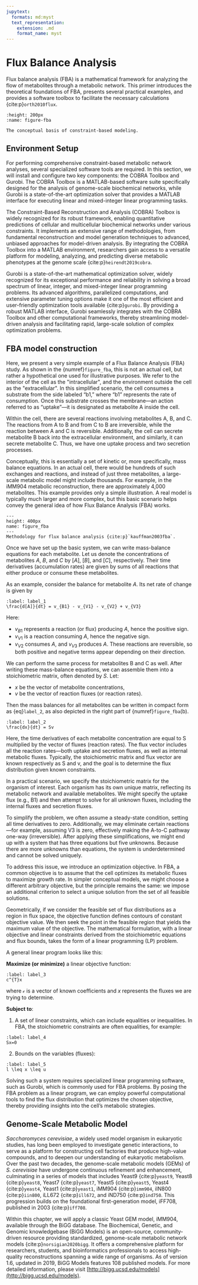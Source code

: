 ```yaml
---
jupytext:
  formats: md:myst
  text_representation:
    extension: .md
    format_name: myst
---
```


# Flux Balance Analysis

Flux balance analysis (FBA) is a mathematical framework for analyzing the flow of metabolites through a metabolic network. This primer introduces the theoretical foundations of FBA, presents several practical examples, and provides a software toolbox to facilitate the necessary calculations {cite:p}`orth2010flux`.


```{figure} _static/fig3-1.png
:height: 200px
:name: figure-fba

The conceptual basis of constraint-based modeling.
```

## Environment Setup

For performing comprehensive constraint-based metabolic network analyses, several specialized software tools are required. In this section, we will install and configure two key components: the COBRA Toolbox and Gurobi. The COBRA Toolbox is a MATLAB-based software suite specifically designed for the analysis of genome-scale biochemical networks, while Gurobi is a state-of-the-art optimization solver that provides a MATLAB interface for executing linear and mixed-integer linear programming tasks.

The Constraint-Based Reconstruction and Analysis (COBRA) Toolbox is widely recognized for its robust framework, enabling quantitative predictions of cellular and multicellular biochemical networks under various constraints. It implements an extensive range of methodologies, from fundamental reconstruction and model generation techniques to advanced, unbiased approaches for model-driven analysis. By integrating the COBRA Toolbox into a MATLAB environment, researchers gain access to a versatile platform for modeling, analyzing, and predicting diverse metabolic phenotypes at the genome scale {cite:p}`heirendt2019cobra`.

Gurobi is a state-of-the-art mathematical optimization solver, widely recognized for its exceptional performance and reliability in solving a broad spectrum of linear, integer, and mixed-integer linear programming problems. Its advanced algorithms, parallelized computations, and extensive parameter tuning options make it one of the most efficient and user-friendly optimization tools available {cite:p}`gurobi`. By providing a robust MATLAB interface, Gurobi seamlessly integrates with the COBRA Toolbox and other computational frameworks, thereby streamlining model-driven analysis and facilitating rapid, large-scale solution of complex optimization problems.

## FBA model construction

Here, we present a very simple example of a Flux Balance Analysis (FBA) study. As shown in the {numref}`figure_fba`, this is not an actual cell, but rather a hypothetical one used for illustrative purposes. We refer to the interior of the cell as the "intracellular", and the environment outside the cell as the "extracellular". In this simplified scenario, the cell consumes a substrate from the side labeled “b1,” where “b1” represents the rate of consumption. Once this substrate crosses the membrane—an action referred to as “uptake”—it is designated as metabolite A inside the cell.

Within the cell, there are several reactions involving metabolites A, B, and C. The reactions from A to B and from C to B are irreversible, while the reaction between A and C is reversible. Additionally, the cell can secrete metabolite B back into the extracellular environment, and similarly, it can secrete metabolite C. Thus, we have one uptake process and two secretion processes.

Conceptually, this is essentially a set of kinetic or, more specifically, mass balance equations. In an actual cell, there would be hundreds of such exchanges and reactions, and instead of just three metabolites, a large-scale metabolic model might include thousands. For example, in the iMM904 metabolic reconstruction, there are approximately 4,000 metabolites. This example provides only a simple illustration. A real model is typically much larger and more complex, but this basic scenario helps convey the general idea of how Flux Balance Analysis (FBA) works.

```{figure} _static/fig3-2.jpg
---
height: 400px
name: figure_fba
---
Methodology for flux balance analysis {cite:p}`kauffman2003fba`.
```

Once we have set up the basic system, we can write mass-balance equations for each metabolite. Let us denote the concentrations of metabolites $A$, $B$, and $C$ by $[A]$, $[B]$, and $[C]$, respectively. Their time derivatives (accumulation rates) are given by sums of all reactions that either produce or consume these metabolites.

As an example, consider the balance for metabolite $A$. Its net rate of change is given by

```{math}
:label: label_1
\frac{d[A]}{dt} = v_{B1} - v_{V1} - v_{V2} + v_{V3}
```

Here:

- $v_{B1}$ represents a reaction (or flux) producing $A$, hence the positive sign.
- $v_{V1}$ is a reaction consuming $A$, hence the negative sign.
- $v_{V2}$ consumes $A$, and $v_{V3}$ produces $A$. These reactions are reversible, so both positive and negative terms appear depending on their direction.

We can perform the same process for metabolites B and C as well. After writing these mass-balance equations, we can assemble them into a stoichiometric matrix, often denoted by $S$. Let:

- $x$ be the vector of metabolite concentrations,
- $v$ be the vector of reaction fluxes (or reaction rates).

Then the mass balances for all metabolites can be written in compact form as {eq}`label_2`, as also depicted in the right part of  {numref}`figure_fba`(b).

```{math}
:label: label_2
\frac{dx}{dt} = Sv
```

Here, the time derivatives of each metabolite concentration are equal to S multiplied by the vector of fluxes (reaction rates). The flux vector includes all the reaction rates—both uptake and secretion fluxes, as well as internal metabolic fluxes. Typically, the stoichiometric matrix and flux vector are known respectively as S and v, and the goal is to determine the flux distribution given known constraints.

In a practical scenario, we specify the stoichiometric matrix for the organism of interest. Each organism has its own unique matrix, reflecting its metabolic network and available metabolites. We might specify the uptake flux (e.g., B1) and then attempt to solve for all unknown fluxes, including the internal fluxes and secretion fluxes.

To simplify the problem, we often assume a steady-state condition, setting all time derivatives to zero. Additionally, we may eliminate certain reactions—for example, assuming V3 is zero, effectively making the A-to-C pathway one-way (irreversible). After applying these simplifications, we might end up with a system that has three equations but five unknowns. Because there are more unknowns than equations, the system is underdetermined and cannot be solved uniquely.

To address this issue, we introduce an optimization objective. In FBA, a common objective is to assume that the cell optimizes its metabolic fluxes to maximize growth rate. In simpler conceptual models, we might choose a different arbitrary objective, but the principle remains the same: we impose an additional criterion to select a unique solution from the set of all feasible solutions.

Geometrically, if we consider the feasible set of flux distributions as a region in flux space, the objective function defines contours of constant objective value. We then seek the point in the feasible region that yields the maximum value of the objective. The mathematical formulation, with a linear objective and linear constraints derived from the stoichiometric equations and flux bounds, takes the form of a linear programming (LP) problem.

A general linear program looks like this:

**Maximize (or minimize)** a linear objective function:

```{math}
:label: label_3
c^{T}x
```
where $\mathcal{c}$ is a vector of known coefficients and $x$ represents the fluxes we are trying to determine.

**Subject to**:

1. A set of linear constraints, which can include equalities or inequalities.  In FBA, the stoichiometric constraints are often equalities, for example:

```{math}
:label: label_4
Sx=0
```

2. Bounds on the variables (fluxes):

```{math}
:label: label_5
l \leq x \leq u
```

Solving such a system requires specialized linear programming software, such as Gurobi, which is commonly used for FBA problems. By posing the FBA problem as a linear program, we can employ powerful computational tools to find the flux distribution that optimizes the chosen objective, thereby providing insights into the cell’s metabolic strategies.



## Genome-Scale Metabolic Model

*Saccharomyces cerevisiae*, a widely used model organism in eukaryotic studies, has long been employed to investigate genetic interactions, to serve as a platform for constructing cell factories that produce high-value compounds, and to deepen our understanding of eukaryotic metabolism. Over the past two decades, the genome-scale metabolic models (GEMs) of *S. cerevisiae* have undergone continuous refinement and enhancement, culminating in a series of models that includes Yeast9 {cite:p}`yeast9`, Yeast8 {cite:p}`yeast8`,  Yeast7 {cite:p}`yeast7`, Yeast5 {cite:p}`yeast5`, Yeast4 {cite:p}`yeast4`, Yeast1 {cite:p}`yeast1`, iMM904 {cite:p}`imm904`, iIN800 {cite:p}`iin800`, iLL672 {cite:p}`ill672`, and iND750 {cite:p}`ind750`. This progression builds on the foundational first-generation model, iFF708, published in 2003 {cite:p}`iff708`. 

Within this chapter, we will apply a classic Yeast GEM model, iMM904, available through the BiGG database. The Biochemical, Genetic, and Genomic knowledgebase (BiGG Models) is an open-source, community-driven resource providing standardized, genome-scale metabolic network models {cite:p}`norsigian2020bigg`. It offers a comprehensive platform for researchers, students, and bioinformatics professionals to access high-quality reconstructions spanning a wide range of organisms. As of version 1.6, updated in 2019, BiGG Models features 108 published models. For more detailed information, please visit [http://bigg.ucsd.edu/models](http://bigg.ucsd.edu/models).

